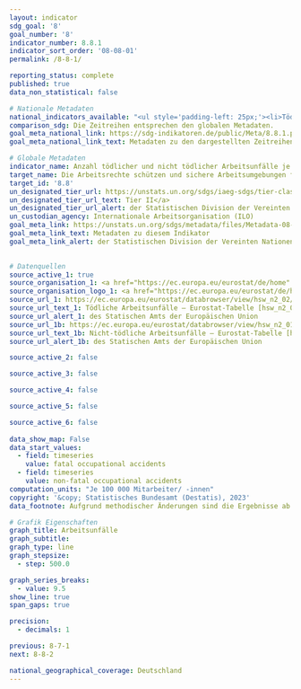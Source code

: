 ```yaml
---
layout: indicator    
sdg_goal: '8'    
goal_number: '8'    
indicator_number: 8.8.1    
indicator_sort_order: '08-08-01'    
permalink: /8-8-1/    

reporting_status: complete    
published: true    
data_non_statistical: false    

# Nationale Metadaten    
national_indicators_available: "<ul style='padding-left: 25px;'><li>Tödliche Arbeitsunfälle</li> <li> Nicht-tödliche Arbeitsunfälle</li></ul>"    
comparison_sdg: Die Zeitreihen entsprechen den globalen Metadaten.    
goal_meta_national_link: https://sdg-indikatoren.de/public/Meta/8.8.1.pdf
goal_meta_national_link_text: Metadaten zu den dargestellten Zeitreihen    

# Globale Metadaten    
indicator_name: Anzahl tödlicher und nicht tödlicher Arbeitsunfälle je 100&nbsp;000 Erwerbstätige, nach Geschlecht und Migrationsstatus    
target_name: Die Arbeitsrechte schützen und sichere Arbeitsumgebungen für alle Erwerbstätigen, einschließlich der Arbeitsmigranten und insbesondere der Arbeitsmigrantinnen, und der Menschen in prekärer Erwerbstätigkeit, fördern    
target_id: '8.8'    
un_designated_tier_url: https://unstats.un.org/sdgs/iaeg-sdgs/tier-classification/'    
un_designated_tier_url_text: Tier II</a>    
un_designated_tier_url_alert: der Statistischen Division der Vereinten Nationen    
un_custodian_agency: Internationale Arbeitsorganisation (ILO)    
goal_meta_link: https://unstats.un.org/sdgs/metadata/files/Metadata-08-08-01.pdf    
goal_meta_link_text: Metadaten zu diesem Indikator    
goal_meta_link_alert: der Statistischen Division der Vereinten Nationen    
    

# Datenquellen
source_active_1: true
source_organisation_1: <a href="https://ec.europa.eu/eurostat/de/home" target="_blank" onclick="return confirm_alert('des Statischen Amts der Europäischen Union','De');"> Statisches Amt der Europäischen Union (Eurostat) </a>
source_organisation_logo_1: <a href="https://ec.europa.eu/eurostat/de/home" target="_blank" onclick="return confirm_alert('des Statischen Amts der Europäischen Union','De');"><img src="https://g205sdgs.github.io/sdg-indicators/public/OrgImgDe/eurostat.png" alt="Logo eurostat" style="height:60px; width:148px"/></a>
source_url_1: https://ec.europa.eu/eurostat/databrowser/view/hsw_n2_02/default/table?lang=de
source_url_text_1: Tödliche Arbeitsunfälle – Eurostat-Tabelle [hsw_n2_02]
source_url_alert_1: des Statischen Amts der Europäischen Union
source_url_1b: https://ec.europa.eu/eurostat/databrowser/view/hsw_n2_01/default/table?lang=de
source_url_text_1b: Nicht-tödliche Arbeitsunfälle – Eurostat-Tabelle [hsw_n2_01]
source_url_alert_1b: des Statischen Amts der Europäischen Union

source_active_2: false

source_active_3: false

source_active_4: false

source_active_5: false

source_active_6: false
    
data_show_map: False    
data_start_values: 
  - field: timeseries
    value: fatal occupational accidents
  - field: timeseries
    value: non-fatal occupational accidents    
computation_units: "Je 100 000 Mitarbeiter/ -innen"    
copyright: '&copy; Statistisches Bundesamt (Destatis), 2023'    
data_footnote: Aufgrund methodischer Änderungen sind die Ergebnisse ab 2020 nur eingeschränkt mit den Vorjahren vergleichbar.    

# Grafik Eigenschaften    
graph_title: Arbeitsunfälle
graph_subtitle:     
graph_type: line
graph_stepsize: 
  - step: 500.0    

graph_series_breaks:
  - value: 9.5
show_line: true
span_gaps: true

precision:
  - decimals: 1    

previous: 8-7-1    
next: 8-8-2    

national_geographical_coverage: Deutschland    
---
```


<span></span>